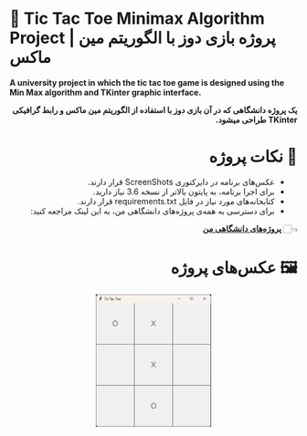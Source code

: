 # **🎲 Tic Tac Toe Minimax Algorithm Project | پروژه بازی دوز با الگوریتم مین ماکس**

**A university project in which the tic tac toe game is designed using the Min Max algorithm and TKinter graphic interface.**

<div dir="rtl">

**یک پروژه دانشگاهی که در آن بازی دوز با استفاده از الگوریتم مین ماکس و رابط گرافیکی TKinter طراحی میشود.**

# 💬 **نکات پروژه**

* عکس‌های برنامه در دایرکتوری ScreenShots قرار دارند.
* برای اجرا برنامه، به پایتون بالاتر از نسخه 3.6 نیاز دارید.
* کتابخانه‌های مورد نیاز در فایل requirements.txt قرار دارند.
* برای دسترسی به همه‌ی پروژه‌های دانشگاهی من، به این لینک مراجعه کنید:

👈🏻 **[پروژه‌های دانشگاهی من](https://github.com/bestmahdi2/Uni__Bachelors_SKU_Path)**

# 🖼 **عکس‌های پروژه**

<p align="center">
  <img src="ScreenShots/tic tac toe.png" width="40%">
</p>
</div>
